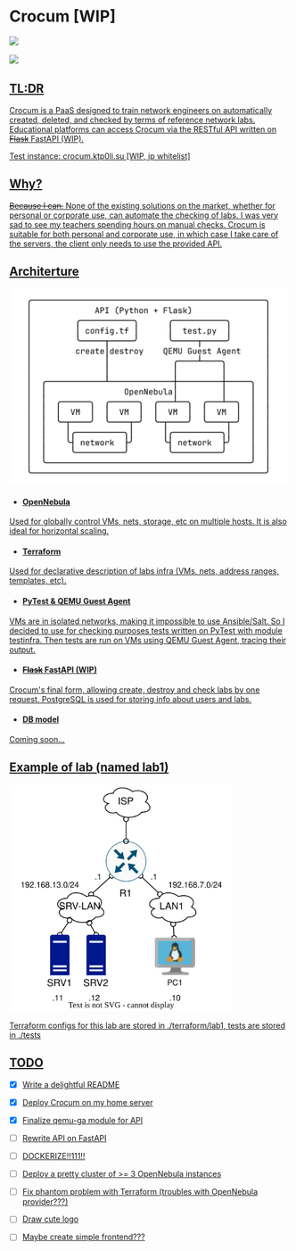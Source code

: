 # Crocum [WIP]
<a href="https://olymp.hse.ru/data/2023/04/03/2025606431/%D0%91%D0%B8%D0%B7%D0%BD%D0%B5%D1%81-%D0%B8%D0%BD%D1%84%D0%BE%D1%80%D0%BC%D0%B0%D1%82%D0%B8%D0%BA%D0%B0%20(%D0%92%D1%8B%D1%81%D1%88%D0%B8%D0%B9%20%D0%BF%D0%B8%D0%BB.pdf"><img src=https://badgen.net/badge/olymp.hse.ru%2Fprojects%2023/winner/>

<a href="https://nnb.etu.ru/shkolnikam/pobediteli-konferencii-2023-goda"><img src=https://badgen.net/badge/nnb.etu.ru%2023/winner/>
## TL:DR
Crocum is a PaaS designed to train network engineers on automatically created, deleted, and checked by terms of reference network labs.
Educational platforms can access Crocum via the RESTful API written on ~~Flask~~ FastAPI (WIP).

Test instance: crocum.ktp0li.su [WIP, ip whitelist]

## Why?
~~Because I can.~~ None of the existing solutions on the market, whether for personal or corporate use, can automate the checking of labs. I was very sad to see my teachers spending hours on manual checks. Crocum is suitable for both personal and corporate use, in which case I take care of the servers, the client only needs to use the provided API. 

## Architerture
<img src="./pics/architecture.png" width="500"/>

- #### OpenNebula
Used for globally control VMs, nets, storage, etc on multiple hosts. It is also ideal for horizontal scaling.
- #### Terraform
 Used for declarative description of labs infra (VMs, nets, address ranges, templates, etc).
- #### PyTest & QEMU Guest Agent
VMs are in isolated networks, making it impossible to use Ansible/Salt. So I decided to use for checking purposes tests written on PyTest with module testinfra. Then tests are run on VMs using QEMU Guest Agent, tracing their output.
- #### ~~Flask~~ FastAPI (WIP)
Crocum's final form, allowing create, destroy and check labs by one request. PostgreSQL is used for storing info about users and labs.

- #### DB model
Coming soon...
## Example of lab (named lab1)
<img src="./pics/netplan.svg" width="400"/>

Terraform configs for this lab are stored in ./terraform/lab1, tests are stored in ./tests

## TODO
- [X] Write a delightful README
- [X] Deploy Crocum on my home server
- [X] Finalize qemu-ga module for API
- [ ] Rewrite API on FastAPI
- [ ] DOCKERIZE!!111!!
- [ ] Deploy a pretty cluster of >= 3 OpenNebula instances 
- [ ] Fix phantom problem with Terraform (troubles with OpenNebula provider???)
- [ ] Draw cute logo
- [ ] Maybe create simple frontend??? 

